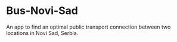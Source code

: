 # Bus-Novi-Sad
An app to find an optimal public transport connection between two locations in Novi Sad, Serbia.
